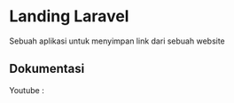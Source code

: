 # Landing Laravel
Sebuah aplikasi untuk menyimpan link dari sebuah website
## Dokumentasi
Youtube : 
